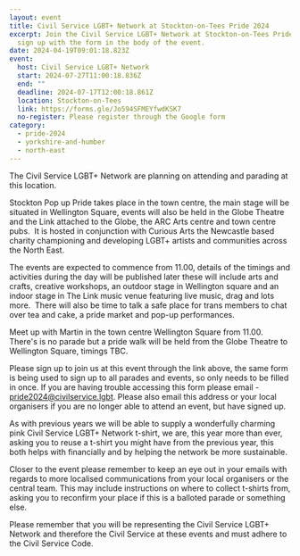 ```yaml
---
layout: event
title: Civil Service LGBT+ Network at Stockton-on-Tees Pride 2024
excerpt: Join the Civil Service LGBT+ Network at Stockton-on-Tees Pride. Please
  sign up with the form in the body of the event.
date: 2024-04-19T09:01:18.823Z
event:
  host: Civil Service LGBT+ Network
  start: 2024-07-27T11:00:18.836Z
  end: ""
  deadline: 2024-07-17T12:00:18.861Z
  location: Stockton-on-Tees
  link: https://forms.gle/Jo594SFMEYfwdKSK7
  no-register: Please register through the Google form
category:
  - pride-2024
  - yorkshire-and-humber
  - north-east
---
```

The Civil Service LGBT+ Network are planning on attending and parading at this location.

Stockton Pop up Pride takes place in the town centre, the main stage will be situated in Wellington Square, events will also be held in the Globe Theatre and the Link attached to the Globe, the ARC Arts centre and town centre pubs.  It is hosted in conjunction with Curious Arts the Newcastle based charity championing and developing LGBT+ artists and communities across the North East.

The events are expected to commence from 11.00, details of the timings and activities during the day will be published later these will include arts and crafts, creative workshops, an outdoor stage in Wellington square and an indoor stage in The Link music venue featuring live music, drag and lots more.  There will also be time to talk a safe place for trans members to chat over tea and cake, a pride market and pop-up performances.

Meet up with Martin in the town centre Wellington Square from 11.00.  There's is no parade but a pride walk will be held from the Globe Theatre to Wellington Square, timings TBC.

Please sign up to join us at this event through the link above, the same form is being used to sign up to all parades and events, so only needs to be filled in once. If you are having trouble accessing this form please email - [pride2024@civilservice.lgbt](mailto:pride2024@civilservice.lgbt). Please also email this address or your local organisers if you are no longer able to attend an event, but have signed up.

As with previous years we will be able to supply a wonderfully charming pink Civil Service LGBT+ Network t-shirt, we are, this year more than ever, asking you to reuse a t-shirt you might have from the previous year, this both helps with financially and by helping the network be more sustainable. 

Closer to the event please remember to keep an eye out in your emails with regards to more localised communications from your local organisers or the central team. This may include instructions on where to collect t-shirts from, asking you to reconfirm your place if this is a balloted parade or something else.

Please remember that you will be representing the Civil Service LGBT+ Network and therefore the Civil Service at these events and must adhere to the Civil Service Code.